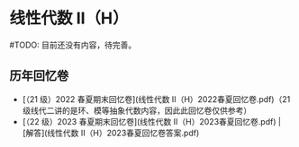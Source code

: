 # 线性代数 Ⅱ（H）

\#TODO: 目前还没有内容，待完善。

## 历年回忆卷
- [（21 级）2022 春夏期末回忆卷](线性代数 Ⅱ（H）2022春夏回忆卷.pdf)（21 级线代二讲的是环、模等抽象代数内容，因此此回忆卷仅供参考）
- [（22 级）2023 春夏期末回忆卷](线性代数 Ⅱ（H）2023春夏回忆卷.pdf) | [解答](线性代数 Ⅱ（H）2023春夏回忆卷答案.pdf)
